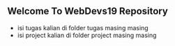 ## Welcome To WebDevs19 Repository
- isi tugas kalian di folder tugas masing masing
- isi project kalian di folder project masing masing
